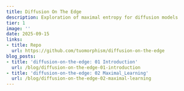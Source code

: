 ```yaml
---
title: Diffusion On The Edge
description: Exploration of maximal entropy for diffusion models
tier: 1
image: ''
date: 2025-09-15
links:
- title: Repo
  url: https://github.com/tuomorphism/diffusion-on-the-edge
blog_posts:
- title: 'diffusion-on-the-edge: 01 Introduction'
  url: /blog/diffusion-on-the-edge-01-introduction
- title: 'diffusion-on-the-edge: 02 Maximal_Learning'
  url: /blog/diffusion-on-the-edge-02-maximal-learning
---
```


